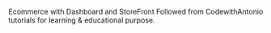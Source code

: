 Ecommerce with Dashboard and StoreFront
Followed from CodewithAntonio tutorials for learning & educational purpose.
